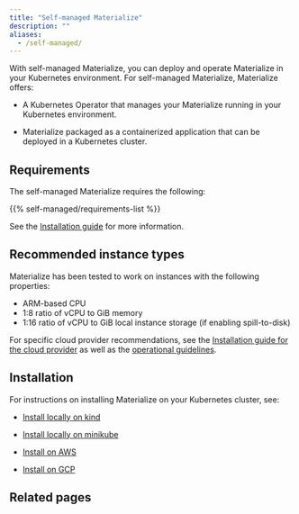 ```yaml
---
title: "Self-managed Materialize"
description: ""
aliases:
  - /self-managed/
---
```

With self-managed Materialize, you can deploy and operate Materialize in your
Kubernetes environment. For self-managed Materialize, Materialize offers:

- A Kubernetes Operator that manages your Materialize running in your Kubernetes
  environment.

- Materialize packaged as a containerized application that can be deployed in a
  Kubernetes cluster.

## Requirements

The self-managed Materialize requires the following:

{{% self-managed/requirements-list %}}

See the [Installation guide](/self-managed/installation/) for more information.

## Recommended instance types

Materialize has been tested to work on instances with the following properties:

- ARM-based CPU
- 1:8 ratio of vCPU to GiB memory
- 1:16 ratio of vCPU to GiB local instance storage (if enabling spill-to-disk)

For specific cloud provider recommendations, see the [Installation guide for the
cloud provider](/self-managed/installation/) as well as the [operational guidelines](/self-managed/operational-guidelines/).

## Installation

For instructions on installing Materialize on your Kubernetes cluster, see:

- [Install locally on kind](/self-managed/installation/install-on-local-kind/)

- [Install locally on
  minikube](/self-managed/installation/install-on-local-minikube/)

- [Install on AWS](/self-managed/installation/install-on-aws/)
- [Install on GCP](/self-managed/installation/install-on-gcp/)

## Related pages
